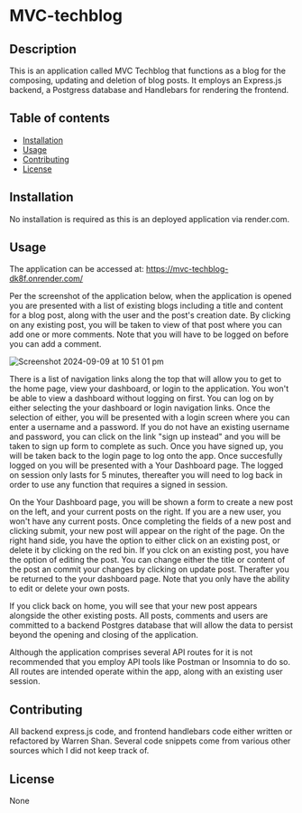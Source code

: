 # MVC-techblog

## Description
 This is an application called MVC Techblog that functions as a blog for the composing, updating and deletion of blog posts. It employs an Express.js backend, a Postgress database and Handlebars for rendering the frontend.  

## Table of contents
  - [Installation](#installation)
  - [Usage](#usage)
  - [Contributing](#contributing)
  - [License](#license)
  
## Installation
No installation is required as this is an deployed application via render.com.  
  
## Usage
The application can be accessed at: https://mvc-techblog-dk8f.onrender.com/

Per the screenshot of the application below, when the application is opened you are presented with a list of existing blogs including a title and content for a blog post, along with the user and the post's creation date. By clicking on any existing post, you will be taken to view of that post where you can add one or more comments. Note that you will have to be logged on before you can add a comment. 

![Screenshot 2024-09-09 at 10 51 01 pm](https://github.com/user-attachments/assets/7d9bdfcf-0952-42b4-981e-fe4862ffa24e)

There is a list of navigation links along the top that will allow you to get to the home page, view your dashboard, or login to the application. You won't be able to view a dashboard without logging on first. You can log on by either selecting the your dashboard or login navigation links. Once the selection of either, you will be presented with a login screen where you can enter a username and a password. If you do not have an existing username and password, you can click on the link "sign up instead" and you will be taken to sign up form to complete as such. Once you have signed up, you will be taken back to the login page to log onto the app. Once succesfully logged on you will be presented with a Your Dashboard page. The logged on session only lasts for 5 minutes, thereafter you will need to log back in order to use any function that requires a signed in session.

On the Your Dashboard page, you will be shown a form to create a new post on the left, and your current posts on the right. If you are a new user, you won't have any current posts. Once completing the fields of a new post and clicking submit, your new post will appear on the right of the page. On the right hand side, you have the option to either click on an existing post, or delete it by clicking on the red bin. If you clck on an existing post, you have the option of editing the post. You can change either the title or content of the post an commit your changes by clicking on update post. Therafter you be returned to the your dashboard page. Note that you only have the ability to edit or delete your own posts.

If you click back on home, you will see that your new post appears alongside the other existing posts. All posts, comments and users are committed to a backend Postgres database that will allow the data to persist beyond the opening and closing of the application.

Although the application comprises several API routes for it is not recommended that you employ API tools like Postman or Insomnia to do so. All routes are intended operate within the app, along with an existing user session.




## Contributing
All backend express.js code, and frontend handlebars code either written or refactored by Warren Shan. Several code snippets come from various other sources which I did not keep track of.
  
## License
None
